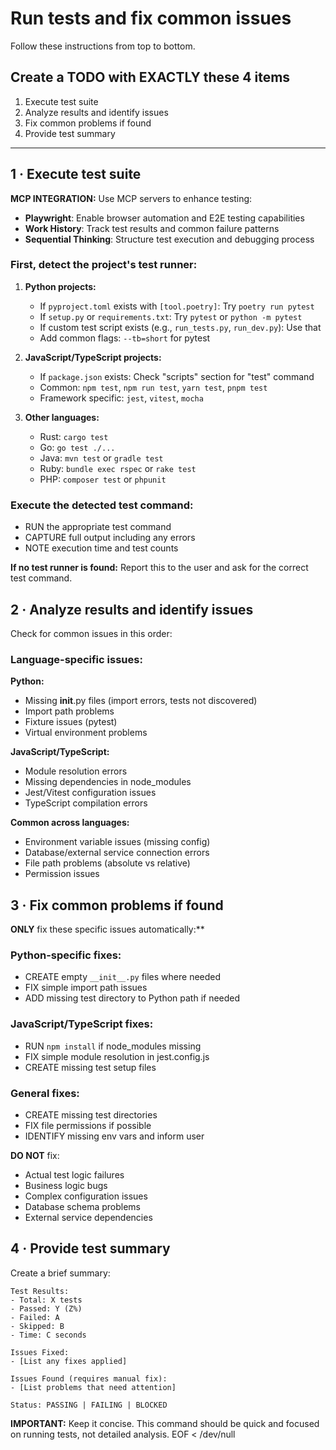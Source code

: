 # Run tests and fix common issues

Follow these instructions from top to bottom.

## Create a TODO with EXACTLY these 4 items

1. Execute test suite
2. Analyze results and identify issues
3. Fix common problems if found
4. Provide test summary

---

## 1 · Execute test suite

**MCP INTEGRATION:** Use MCP servers to enhance testing:
- **Playwright**: Enable browser automation and E2E testing capabilities
- **Work History**: Track test results and common failure patterns
- **Sequential Thinking**: Structure test execution and debugging process

### First, detect the project's test runner:

1. **Python projects:**
   - If `pyproject.toml` exists with `[tool.poetry]`: Try `poetry run pytest`
   - If `setup.py` or `requirements.txt`: Try `pytest` or `python -m pytest`
   - If custom test script exists (e.g., `run_tests.py`, `run_dev.py`): Use that
   - Add common flags: `--tb=short` for pytest

2. **JavaScript/TypeScript projects:**
   - If `package.json` exists: Check "scripts" section for "test" command
   - Common: `npm test`, `npm run test`, `yarn test`, `pnpm test`
   - Framework specific: `jest`, `vitest`, `mocha`

3. **Other languages:**
   - Rust: `cargo test`
   - Go: `go test ./...`
   - Java: `mvn test` or `gradle test`
   - Ruby: `bundle exec rspec` or `rake test`
   - PHP: `composer test` or `phpunit`

### Execute the detected test command:

- RUN the appropriate test command
- CAPTURE full output including any errors
- NOTE execution time and test counts

**If no test runner is found:** Report this to the user and ask for the correct test command.

## 2 · Analyze results and identify issues

Check for common issues in this order:

### Language-specific issues:

**Python:**
- Missing __init__.py files (import errors, tests not discovered)
- Import path problems
- Fixture issues (pytest)
- Virtual environment problems

**JavaScript/TypeScript:**
- Module resolution errors
- Missing dependencies in node_modules
- Jest/Vitest configuration issues
- TypeScript compilation errors

**Common across languages:**
- Environment variable issues (missing config)
- Database/external service connection errors
- File path problems (absolute vs relative)
- Permission issues

## 3 · Fix common problems if found

**ONLY** fix these specific issues automatically:**

### Python-specific fixes:
- CREATE empty `__init__.py` files where needed
- FIX simple import path issues
- ADD missing test directory to Python path if needed

### JavaScript/TypeScript fixes:
- RUN `npm install` if node_modules missing
- FIX simple module resolution in jest.config.js
- CREATE missing test setup files

### General fixes:
- CREATE missing test directories
- FIX file permissions if possible
- IDENTIFY missing env vars and inform user

**DO NOT** fix:
- Actual test logic failures
- Business logic bugs
- Complex configuration issues
- Database schema problems
- External service dependencies

## 4 · Provide test summary

Create a brief summary:

```
Test Results:
- Total: X tests
- Passed: Y (Z%)
- Failed: A
- Skipped: B
- Time: C seconds

Issues Fixed:
- [List any fixes applied]

Issues Found (requires manual fix):
- [List problems that need attention]

Status: PASSING | FAILING | BLOCKED
```

**IMPORTANT:** Keep it concise. This command should be quick and focused on running tests, not detailed analysis.
EOF < /dev/null
